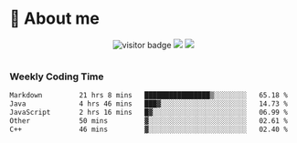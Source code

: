 <!-- ![](https://youpai.roccoshi.top/img/20200804214216.png) -->

# 🧐 About me
 
<p align="center">
<img src="https://visitor-badge.laobi.icu/badge?page_id=Lincest.Lincest&title=hits" alt="visitor badge"/>
<a href="mailto:imroccoshi@gmail.com"><img src="https://img.shields.io/badge/gmail-imroccoshi%40gmail.com-red"></a>
<a href="https://blog.roccoshi.top"><img src="https://img.shields.io/badge/blog-roccoshi-green"></a>
</p>

<div align="center">
  <img src="https://github-readme-stats.vercel.app/api?username=Lincest&show_icons=true&count_private=true&show_owner=true" alt="">
   <!-- <img src="https://github-readme-stats.vercel.app/api/wakatime?username=Moreality&v=2" alt=""/> -->
</div>

### Weekly Coding Time

<!--START_SECTION:waka-->

```txt
Markdown         21 hrs 8 mins   ████████████████▒░░░░░░░░   65.18 %
Java             4 hrs 46 mins   ███▓░░░░░░░░░░░░░░░░░░░░░   14.73 %
JavaScript       2 hrs 16 mins   █▓░░░░░░░░░░░░░░░░░░░░░░░   06.99 %
Other            50 mins         ▓░░░░░░░░░░░░░░░░░░░░░░░░   02.61 %
C++              46 mins         ▓░░░░░░░░░░░░░░░░░░░░░░░░   02.40 %
```

<!--END_SECTION:waka-->



